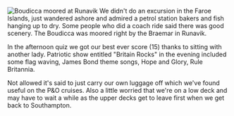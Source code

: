 ![Boudicca moored at Runavik](faroes_boudicca.JPG)
We didn't do an excursion in the Faroe Islands, just wandered ashore and admired
a petrol station bakers and fish hanging up to dry. Some people who did a
coach ride said there was good scenery. The Boudicca was moored right by
the Braemar in Runavik.

In the afternoon quiz we got our best ever score (15) thanks to sitting with
another lady. Patriotic show entitled "Britain Rocks" in the evening included
some flag waving, James Bond theme songs, Hope and Glory, Rule Britannia.

Not allowed it's said to just carry our own luggage off which we've found
useful on the P&O cruises. Also a little worried that we're on a low deck
and may have to wait a while as the upper decks get to leave first when
we get back to Southampton.
